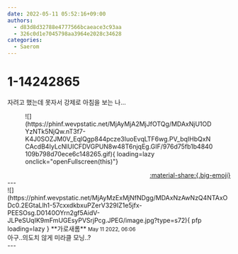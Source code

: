 ```yaml
---
date: 2022-05-11 05:52:16+09:00
authors:
  - d83d8d32788e4777566bcaeace3c93aa
  - 326c0d1e7045798aa3964e2028c34628
categories:
  - Saerom
---
```


# 1-14242865

<div class="post-container" markdown="1">
<div class="content-container md-sidebar__scrollwrap" markdown="1">

자려고 했는데 못자서 강제로 아침을 보는 나...
<figure markdown="1">
![](https://phinf.wevpstatic.net/MjAyMjA2MjJfOTQg/MDAxNjU1ODYzNTk5NjQw.nT3f7-K4J0SOZJM0V_EqlQgp844pcze3IuoEvqLTF6wg.PV_bqIHbQxNCAcdB4IyLcNlUICFDVGPUN8w48T6njqEg.GIF/976d75fb1b4840109b798d70ece6c148265.gif){ loading=lazy onclick="openFullscreen(this)"}
</figure>


</div>
</div>

<div style="text-align: right;" markdown="1">
<a href="https://weverse.io/fromis9/fanpost/1-14242865" style="text-align: right;">:material-share:{.big-emoji}</a>
</div>
---

<div class="comments-container md-sidebar__scrollwrap" markdown="1">
<div class="comment" markdown="1">
<div class='id-container' markdown="1">
![](https://phinf.wevpstatic.net/MjAyMzExMjNfNDgg/MDAxNzAwNzQ4NTAxODc0.2EGtaLlh1-57cxxdkbxuPZerV329IZ1e5jfx-PEESOsg.D0140OYrn2gf5AidV-JLPeSUqIK9mFmUGEsyPVSrjPcg.JPEG/image.jpg?type=s72){ pfp loading=lazy }
**<span class="artist">가로새롬</span>** <small>May 11 2022, 06:06</small><br>
</div>
<div class='comment-body' markdown="1">
아구..의도치 않게 미라클 모닝..? 
</div>
</div>
</div>
---
